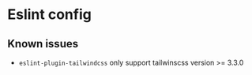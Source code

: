 # Eslint config

## Known issues

- `eslint-plugin-tailwindcss` only support tailwinscss version >= 3.3.0
